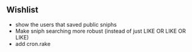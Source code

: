 
Wishlist
--------

* show the users that saved public sniphs
* Make sniph searching more robust (instead of just LIKE OR LIKE OR LIKE)
* add cron.rake